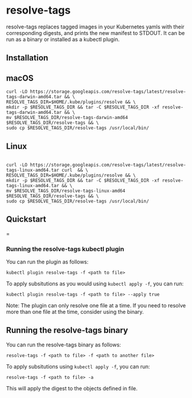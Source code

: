 # resolve-tags

resolve-tags replaces tagged images in your Kubernetes yamls with their corresponding digests, and prints the new manifest to STDOUT.
It can be run as a binary or installed as a kubectl plugin.

## Installation

## macOS

```shell
curl -LO https://storage.googleapis.com/resolve-tags/latest/resolve-tags-darwin-amd64.tar && \
RESOLVE_TAGS_DIR=$HOME/.kube/plugins/resolve && \
mkdir -p $RESOLVE_TAGS_DIR && tar -C $RESOLVE_TAGS_DIR -xf resolve-tags-darwin-amd64.tar && \
mv $RESOLVE_TAGS_DIR/resolve-tags-darwin-amd64 $RESOLVE_TAGS_DIR/resolve-tags && \
sudo cp $RESOLVE_TAGS_DIR/resolve-tags /usr/local/bin/
```

## Linux

```shell

curl -LO https://storage.googleapis.com/resolve-tags/latest/resolve-tags-linux-amd64.tar curl  && \
RESOLVE_TAGS_DIR=$HOME/.kube/plugins/resolve && \
mkdir -p $RESOLVE_TAGS_DIR && tar -C $RESOLVE_TAGS_DIR -xf resolve-tags-linux-amd64.tar && \
mv $RESOLVE_TAGS_DIR/resolve-tags-linux-amd64 $RESOLVE_TAGS_DIR/resolve-tags && \
sudo cp $RESOLVE_TAGS_DIR/resolve-tags /usr/local/bin/
```

## Quickstart
=
### Running the resolve-tags kubectl plugin

You can run the plugin as follows:

```
kubectl plugin resolve-tags -f <path to file>
```

To apply subsitutions as you would using `kubectl apply -f`, you can run:

```
kubectl plugin resolve-tags -f <path to file> --apply true
```

Note: The plugin can only resolve one file at a time.
If you need to resolve more than one file at the time, consider using the binary.

## Running the resolve-tags binary

You can run the resolve-tags binary as follows:

```
resolve-tags -f <path to file> -f <path to another file>
```
To apply subsitutions using `kubectl apply -f`, you can run:
```
resolve-tags -f <path to file> -a
```
This will apply the digest to the objects defined in file.
